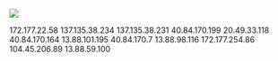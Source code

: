 [![](https://img.shields.io/static/v1?label=Sponsor&message=%E2%9D%A4&logo=GitHub&color=%23fe8e86)](https://github.com/sponsors/Youssef-Lehmam)













172.177.22.58
137.135.38.234
137.135.38.231
40.84.170.199
20.49.33.118
40.84.170.164
13.88.101.195
40.84.170.7
13.88.98.116
172.177.254.86
104.45.206.89
13.88.59.100

